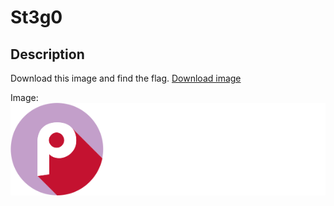 # St3g0

## Description
Download this image and find the flag.
[Download image](https://artifacts.picoctf.net/c/426/pico.flag.png)

Image: 
![](pico.flag.png)
